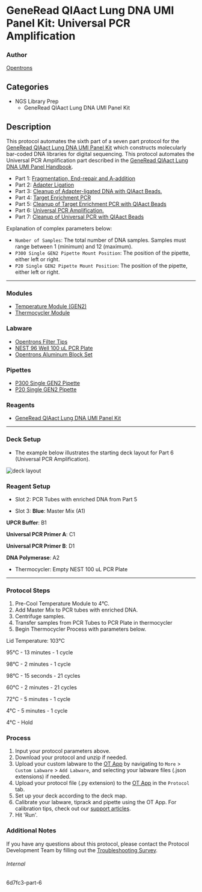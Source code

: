 # GeneRead QIAact Lung DNA UMI Panel Kit: Universal PCR Amplification

### Author

[Opentrons](https://opentrons.com/)

## Categories
* NGS Library Prep
	* GeneRead QIAact Lung DNA UMI Panel Kit

## Description

This protocol automates the sixth part of a seven part protocol for the [GeneRead QIAact Lung DNA UMI Panel Kit](https://www.qiagen.com/us/products/instruments-and-automation/genereader-system/generead-qiaact-lung-panels-ww/) which constructs molecularly bar-coded DNA libraries for digital sequencing. This protocol automates the Universal PCR Amplification part described in the [GeneRead QIAact Lung DNA UMI Panel Handbook](https://www.qiagen.com/us/resources/download.aspx?id=94ab92d2-1918-4388-989b-4cefa8eed203&lang=en).

* Part 1: [Fragmentation, End-repair and A-addition](https://protocols.opentrons.com/protocol/6d7fc3)
* Part 2: [Adapter Ligation](https://protocols.opentrons.com/protocol/6d7fc3-part-2)
* Part 3: [Cleanup of Adapter-ligated DNA with QIAact Beads.](https://protocols.opentrons.com/protocol/6d7fc3-part-3)
* Part 4: [Target Enrichment PCR](https://protocols.opentrons.com/protocol/6d7fc3-part-4)
* Part 5: [Cleanup of Target Enrichment PCR with QIAact Beads](https://protocols.opentrons.com/protocol/6d7fc3-part-5)
* Part 6: [Universal PCR Amplification.](https://protocols.opentrons.com/protocol/6d7fc3-part-6)
* Part 7: [Cleanup of Universal PCR with QIAact Beads](https://protocols.opentrons.com/protocol/6d7fc3-part-7)

Explanation of complex parameters below:

* `Number of Samples`: The total number of DNA samples. Samples must range between 1 (minimum) and 12 (maximum).
* `P300 Single GEN2 Pipette Mount Position`: The position of the pipette, either left or right.
* `P20 Single GEN2 Pipette Mount Position`: The position of the pipette, either left or right.

---

### Modules

* [Temperature Module (GEN2)](https://shop.opentrons.com/collections/hardware-modules/products/tempdeck)
* [Thermocycler Module](https://shop.opentrons.com/collections/hardware-modules/products/thermocycler-module)

### Labware

* [Opentrons Filter Tips](https://shop.opentrons.com/collections/opentrons-tips)
* [NEST 96 Well 100 uL PCR Plate](https://shop.opentrons.com/collections/lab-plates/products/nest-0-1-ml-96-well-pcr-plate-full-skirt)
* [Opentrons Aluminum Block Set](https://shop.opentrons.com/collections/racks-and-adapters/products/aluminum-block-set)

### Pipettes

* [P300 Single GEN2 Pipette](https://shop.opentrons.com/collections/ot-2-robot/products/single-channel-electronic-pipette?variant=5984549109789)
* [P20 Single GEN2 Pipette](https://shop.opentrons.com/collections/ot-2-robot/products/single-channel-electronic-pipette?variant=31059478970462)

### Reagents

* [GeneRead QIAact Lung DNA UMI Panel Kit](https://www.qiagen.com/us/products/instruments-and-automation/genereader-system/generead-qiaact-lung-panels-ww/)

---

### Deck Setup

* The example below illustrates the starting deck layout for Part 6 (Universal PCR Amplification).

![deck layout](https://opentrons-protocol-library-website.s3.amazonaws.com/custom-README-images/6d7fc3/6d7fc3-part-6-layout.png)

### Reagent Setup

* Slot 2: PCR Tubes with enriched DNA from Part 5

* Slot 3: **Blue**: Master Mix (A1)

**UPCR Buffer**: B1

**Universal PCR Primer A**: C1

**Universal PCR Primer B**: D1

**DNA Polymerase**: A2

* Thermocycler: Empty NEST 100 uL PCR Plate

---

### Protocol Steps

1. Pre-Cool Temperature Module to 4°C.
2. Add Master Mix to PCR tubes with enriched DNA.
3. Centrifuge samples.
4. Transfer samples from PCR Tubes to PCR Plate in thermocycler
5. Begin Thermocycler Process with parameters below.

Lid Temperature: 103°C

95°C - 13 minutes - 1 cycle

98°C - 2 minutes - 1 cycle

98°C - 15 seconds - 21 cycles

60°C - 2 minutes - 21 cycles

72°C - 5 minutes - 1 cycle

4°C - 5 minutes - 1 cycle

4°C - Hold

### Process

1. Input your protocol parameters above.
2. Download your protocol and unzip if needed.
3. Upload your custom labware to the [OT App](https://opentrons.com/ot-app) by navigating to `More` > `Custom Labware` > `Add Labware`, and selecting your labware files (.json extensions) if needed.
4. Upload your protocol file (.py extension) to the [OT App](https://opentrons.com/ot-app) in the `Protocol` tab.
5. Set up your deck according to the deck map.
6. Calibrate your labware, tiprack and pipette using the OT App. For calibration tips, check out our [support articles](https://support.opentrons.com/en/collections/1559720-guide-for-getting-started-with-the-ot-2).
7. Hit 'Run'.

### Additional Notes

If you have any questions about this protocol, please contact the Protocol Development Team by filling out the [Troubleshooting Survey](https://protocol-troubleshooting.paperform.co/).

###### Internal
6d7fc3-part-6
